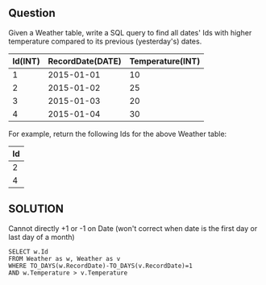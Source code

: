 ## Question

Given a Weather table, write a SQL query to find all dates' Ids with higher temperature compared to its previous (yesterday's) dates.

| Id(INT) | RecordDate(DATE) | Temperature(INT) |
|---------|------------------|------------------|
|       1 |       2015-01-01 |               10 |
|       2 |       2015-01-02 |               25 |
|       3 |       2015-01-03 |               20 |
|       4 |       2015-01-04 |               30 |

For example, return the following Ids for the above Weather table:

| Id |
|----|
|  2 |
|  4 |


## SOLUTION

Cannot directly +1 or -1 on Date (won't correct when date is the first day or last day of a month)

```mysql
SELECT w.Id
FROM Weather as w, Weather as v
WHERE TO_DAYS(w.RecordDate)-TO_DAYS(v.RecordDate)=1
AND w.Temperature > v.Temperature
```
